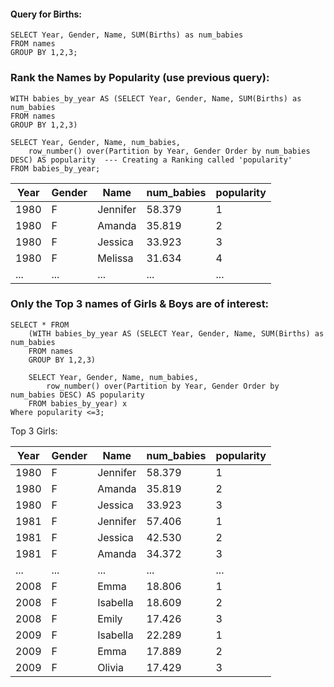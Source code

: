 #### Query for Births: 

```
SELECT Year, Gender, Name, SUM(Births) as num_babies
FROM names
GROUP BY 1,2,3;
```
### Rank the Names by Popularity (use previous query):

```
WITH babies_by_year AS (SELECT Year, Gender, Name, SUM(Births) as num_babies
FROM names
GROUP BY 1,2,3)

SELECT Year, Gender, Name, num_babies,
	row_number() over(Partition by Year, Gender Order by num_babies DESC) AS popularity  --- Creating a Ranking called 'popularity'
FROM babies_by_year;
```

|  Year	| Gender	 |Name	 | num_babies	|popularity |
|--|--|--|--|--|
|1980	  | F | Jennifer	|58.379	 |1 |
|1980	   | F| Amanda	|35.819	 |2 |
| 1980	  | F| Jessica	| 33.923	 |3|
| 1980	  | F| Melissa|31.634	| 4|
|... |... |... |... |... |

### Only the Top 3 names of Girls & Boys are of interest:

```
SELECT * FROM
	(WITH babies_by_year AS (SELECT Year, Gender, Name, SUM(Births) as num_babies
	FROM names
	GROUP BY 1,2,3)

	SELECT Year, Gender, Name, num_babies,
		row_number() over(Partition by Year, Gender Order by num_babies DESC) AS popularity
	FROM babies_by_year) x
Where popularity <=3;

```
Top 3 Girls:

 Year	 | Gender |Name |num_babies	 |popularity |
|--|--|--|--|--|
| 1980 |F  |Jennifer | 58.379	|1 |
|  1980| F | Amanda| 35.819|2 |
|  1980| F | Jessica|33.923 |3 |
| 1981 |  F|Jennifer |57.406 |1 |
|  1981| F | Jessica|42.530 | 2|
|1981  |F  |Amanda |34.372 | 3|
| ... |...  |... |... |... |
| 2008 | F |Emma	 |18.806	 |1 |
| 2008  | F |Isabella	 | 18.609	| 2|
| 2008  |  F| Emily	|17.426	 |3 |
| 2009 | F |Isabella	 |22.289	 |1 |
| 2009 |  F| Emma	| 17.889	| 2|
| 2009 | F |Olivia	 |17.429	 |3 |
